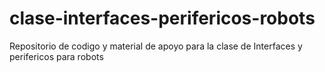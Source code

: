 # clase-interfaces-perifericos-robots
Repositorio de codigo y material de apoyo para la clase de Interfaces y perifericos para robots

